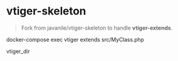 # vtiger-skeleton

> Fork from javanile/vtiger-skeleton to handle **vtiger-extends**.



docker-compose exec vtiger extends src/MyClass.php







vtiger_dir






